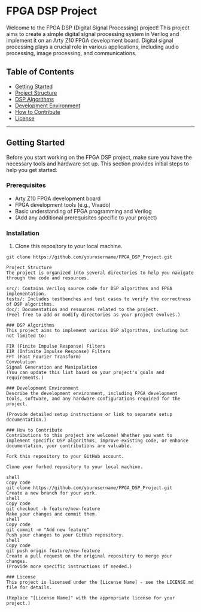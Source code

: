 # FPGA DSP Project

Welcome to the FPGA DSP (Digital Signal Processing) project! This project aims to create a simple digital signal processing system in Verilog and implement it on an Arty Z10 FPGA development board. Digital signal processing plays a crucial role in various applications, including audio processing, image processing, and communications.

## Table of Contents

- [Getting Started](#getting-started)
- [Project Structure](#project-structure)
- [DSP Algorithms](#dsp-algorithms)
- [Development Environment](#development-environment)
- [How to Contribute](#how-to-contribute)
- [License](#license)

---

## Getting Started

Before you start working on the FPGA DSP project, make sure you have the necessary tools and hardware set up. This section provides initial steps to help you get started.

### Prerequisites

- Arty Z10 FPGA development board
- FPGA development tools (e.g., Vivado)
- Basic understanding of FPGA programming and Verilog
- (Add any additional prerequisites specific to your project)

### Installation

1. Clone this repository to your local machine.

```shell
git clone https://github.com/yourusername/FPGA_DSP_Project.git

Project Structure
The project is organized into several directories to help you navigate through the code and resources.

src/: Contains Verilog source code for DSP algorithms and FPGA implementation.
tests/: Includes testbenches and test cases to verify the correctness of DSP algorithms.
doc/: Documentation and resources related to the project.
(Feel free to add or modify directories as your project evolves.)

### DSP Algorithms
This project aims to implement various DSP algorithms, including but not limited to:

FIR (Finite Impulse Response) Filters
IIR (Infinite Impulse Response) Filters
FFT (Fast Fourier Transform)
Convolution
Signal Generation and Manipulation
(You can update this list based on your project's goals and requirements.)

### Development Environment
Describe the development environment, including FPGA development tools, software, and any hardware configurations required for the project.

(Provide detailed setup instructions or link to separate setup documentation.)

### How to Contribute
Contributions to this project are welcome! Whether you want to implement specific DSP algorithms, improve existing code, or enhance documentation, your contributions are valuable.

Fork this repository to your GitHub account.

Clone your forked repository to your local machine.

shell
Copy code
git clone https://github.com/yourusername/FPGA_DSP_Project.git
Create a new branch for your work.
shell
Copy code
git checkout -b feature/new-feature
Make your changes and commit them.
shell
Copy code
git commit -m "Add new feature"
Push your changes to your GitHub repository.
shell
Copy code
git push origin feature/new-feature
Create a pull request on the original repository to merge your changes.
(Provide more specific instructions if needed.)

### License
This project is licensed under the [License Name] - see the LICENSE.md file for details.

(Replace "[License Name]" with the appropriate license for your project.)

